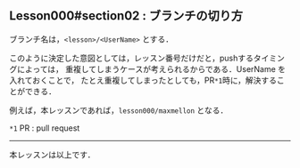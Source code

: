 Lesson000#section02 : ブランチの切り方
---

ブランチ名は，`<lesson>/<UserName>` とする．

このように決定した意図としては，レッスン番号だけだと，pushするタイミングによっては，
重複してしまうケースが考えられるからである．UserName を入れておくことで，
たとえ重複してしまったとしても，PR`*1`時に，解決することができる．

例えば，本レッスンであれば，`lesson000/maxmellon` となる．

`*1` PR : pull request

---

本レッスンは以上です．
